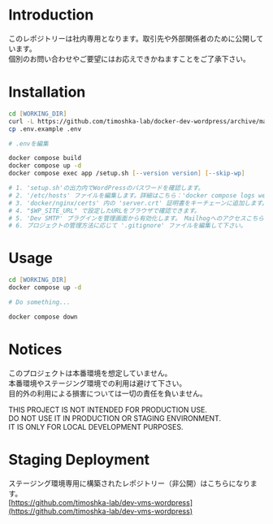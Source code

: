# Introduction
このレポジトリーは社内専用となります。取引先や外部関係者のために公開しています。  
個別のお問い合わせやご要望にはお応えできかねますことをご了承下さい。

# Installation
```zsh
cd [WORKING_DIR]
curl -L https://github.com/timoshka-lab/docker-dev-wordpress/archive/main.tar.gz | tar xvz -C ./ --strip-components=1
cp .env.example .env

# .envを編集

docker compose build
docker compose up -d
docker compose exec app /setup.sh [--version version] [--skip-wp]

# 1. 'setup.sh'の出力内でWordPressのパスワードを確認します。
# 2. '/etc/hosts' ファイルを編集します。詳細はこちら：'docker compose logs web'
# 3. 'docker/nginx/certs' 内の 'server.crt' 証明書をキーチェーンに追加します。
# 4. "$WP_SITE_URL" で設定したURLをブラウザで確認できます。
# 5. 'Dev SMTP' プラグインを管理画面から有効化します。 Mailhogへのアクセスこちら：http://127.0.0.1:8025/.
# 6. プロジェクトの管理方法に応じて '.gitignore' ファイルを編集して下さい。
```

# Usage
```zsh
cd [WORKING_DIR]
docker compose up -d

# Do something...

docker compose down
```

# Notices
このプロジェクトは本番環境を想定していません。  
本番環境やステージング環境での利用は避けて下さい。  
目的外の利用による損害については一切の責任を負いません。

THIS PROJECT IS NOT INTENDED FOR PRODUCTION USE.  
DO NOT USE IT IN PRODUCTION OR STAGING ENVIRONMENT.  
IT IS ONLY FOR LOCAL DEVELOPMENT PURPOSES.

# Staging Deployment
ステージング環境専用に構築されたレポジトリー（非公開）はこちらになります。  
[https://github.com/timoshka-lab/dev-vms-wordpress](https://github.com/timoshka-lab/dev-vms-wordpress)